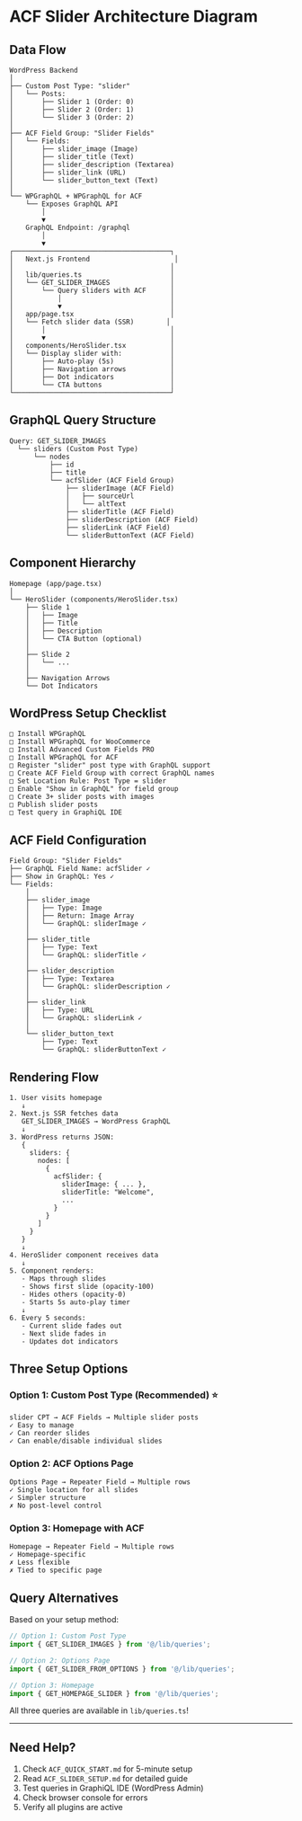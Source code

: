 # ACF Slider Architecture Diagram

## Data Flow

```
WordPress Backend
│
├── Custom Post Type: "slider"
│   └── Posts:
│       ├── Slider 1 (Order: 0)
│       ├── Slider 2 (Order: 1)
│       └── Slider 3 (Order: 2)
│
├── ACF Field Group: "Slider Fields"
│   └── Fields:
│       ├── slider_image (Image)
│       ├── slider_title (Text)
│       ├── slider_description (Textarea)
│       ├── slider_link (URL)
│       └── slider_button_text (Text)
│
└── WPGraphQL + WPGraphQL for ACF
    └── Exposes GraphQL API
        │
        ▼
    GraphQL Endpoint: /graphql
        │
        ▼
┌───────────────────────────────────────┐
│   Next.js Frontend                     │
│                                       │
│   lib/queries.ts                      │
│   └── GET_SLIDER_IMAGES               │
│       └── Query sliders with ACF      │
│           │                           │
│           ▼                           │
│   app/page.tsx                        │
│   └── Fetch slider data (SSR)        │
│       │                               │
│       ▼                               │
│   components/HeroSlider.tsx           │
│   └── Display slider with:            │
│       ├── Auto-play (5s)              │
│       ├── Navigation arrows           │
│       ├── Dot indicators              │
│       └── CTA buttons                 │
└───────────────────────────────────────┘
```

## GraphQL Query Structure

```
Query: GET_SLIDER_IMAGES
  └── sliders (Custom Post Type)
      └── nodes
          ├── id
          ├── title
          └── acfSlider (ACF Field Group)
              ├── sliderImage (ACF Field)
              │   ├── sourceUrl
              │   └── altText
              ├── sliderTitle (ACF Field)
              ├── sliderDescription (ACF Field)
              ├── sliderLink (ACF Field)
              └── sliderButtonText (ACF Field)
```

## Component Hierarchy

```
Homepage (app/page.tsx)
│
└── HeroSlider (components/HeroSlider.tsx)
    ├── Slide 1
    │   ├── Image
    │   ├── Title
    │   ├── Description
    │   └── CTA Button (optional)
    │
    ├── Slide 2
    │   └── ...
    │
    ├── Navigation Arrows
    └── Dot Indicators
```

## WordPress Setup Checklist

```
□ Install WPGraphQL
□ Install WPGraphQL for WooCommerce
□ Install Advanced Custom Fields PRO
□ Install WPGraphQL for ACF
□ Register "slider" post type with GraphQL support
□ Create ACF Field Group with correct GraphQL names
□ Set Location Rule: Post Type = slider
□ Enable "Show in GraphQL" for field group
□ Create 3+ slider posts with images
□ Publish slider posts
□ Test query in GraphiQL IDE
```

## ACF Field Configuration

```
Field Group: "Slider Fields"
├── GraphQL Field Name: acfSlider ✓
├── Show in GraphQL: Yes ✓
└── Fields:
    │
    ├── slider_image
    │   ├── Type: Image
    │   ├── Return: Image Array
    │   └── GraphQL: sliderImage ✓
    │
    ├── slider_title
    │   ├── Type: Text
    │   └── GraphQL: sliderTitle ✓
    │
    ├── slider_description
    │   ├── Type: Textarea
    │   └── GraphQL: sliderDescription ✓
    │
    ├── slider_link
    │   ├── Type: URL
    │   └── GraphQL: sliderLink ✓
    │
    └── slider_button_text
        ├── Type: Text
        └── GraphQL: sliderButtonText ✓
```

## Rendering Flow

```
1. User visits homepage
   ↓
2. Next.js SSR fetches data
   GET_SLIDER_IMAGES → WordPress GraphQL
   ↓
3. WordPress returns JSON:
   {
     sliders: {
       nodes: [
         {
           acfSlider: {
             sliderImage: { ... },
             sliderTitle: "Welcome",
             ...
           }
         }
       ]
     }
   }
   ↓
4. HeroSlider component receives data
   ↓
5. Component renders:
   - Maps through slides
   - Shows first slide (opacity-100)
   - Hides others (opacity-0)
   - Starts 5s auto-play timer
   ↓
6. Every 5 seconds:
   - Current slide fades out
   - Next slide fades in
   - Updates dot indicators
```

## Three Setup Options

### Option 1: Custom Post Type (Recommended) ⭐
```
slider CPT → ACF Fields → Multiple slider posts
✓ Easy to manage
✓ Can reorder slides
✓ Can enable/disable individual slides
```

### Option 2: ACF Options Page
```
Options Page → Repeater Field → Multiple rows
✓ Single location for all slides
✓ Simpler structure
✗ No post-level control
```

### Option 3: Homepage with ACF
```
Homepage → Repeater Field → Multiple rows
✓ Homepage-specific
✗ Less flexible
✗ Tied to specific page
```

## Query Alternatives

Based on your setup method:

```javascript
// Option 1: Custom Post Type
import { GET_SLIDER_IMAGES } from '@/lib/queries';

// Option 2: Options Page
import { GET_SLIDER_FROM_OPTIONS } from '@/lib/queries';

// Option 3: Homepage
import { GET_HOMEPAGE_SLIDER } from '@/lib/queries';
```

All three queries are available in `lib/queries.ts`!

---

## Need Help?

1. Check `ACF_QUICK_START.md` for 5-minute setup
2. Read `ACF_SLIDER_SETUP.md` for detailed guide
3. Test queries in GraphiQL IDE (WordPress Admin)
4. Check browser console for errors
5. Verify all plugins are active
